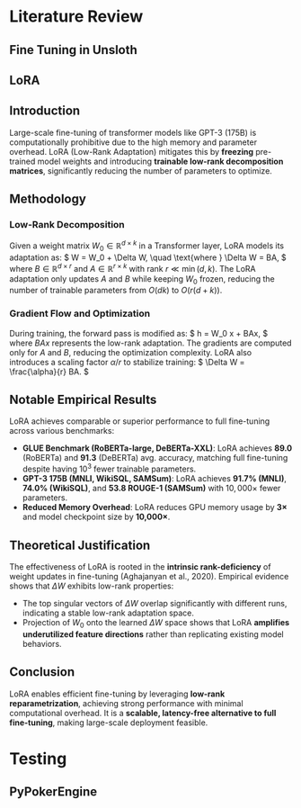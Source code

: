 # Literature Review

## Fine Tuning in Unsloth

## LoRA

## Introduction
Large-scale fine-tuning of transformer models like GPT-3 (175B) is computationally prohibitive due to the high memory and parameter overhead. LoRA (Low-Rank Adaptation) mitigates this by **freezing** pre-trained model weights and introducing **trainable low-rank decomposition matrices**, significantly reducing the number of parameters to optimize.

## Methodology
### Low-Rank Decomposition
Given a weight matrix $W_0 \in \mathbb{R}^{d \times k}$ in a Transformer layer, LoRA models its adaptation as:
$
W = W_0 + \Delta W, \quad \text{where } \Delta W = BA,
$
where $B \in \mathbb{R}^{d \times r}$ and $A \in \mathbb{R}^{r \times k}$ with rank $r \ll \min(d, k)$. The LoRA adaptation only updates $A$ and $B$ while keeping $W_0$ frozen, reducing the number of trainable parameters from $O(dk)$ to $O(r(d+k))$.

### Gradient Flow and Optimization
During training, the forward pass is modified as:
$
h = W_0 x + BAx,
$
where $BAx$ represents the low-rank adaptation. The gradients are computed only for $A$ and $B$, reducing the optimization complexity. LoRA also introduces a scaling factor $\alpha/r$ to stabilize training:
$
\Delta W = \frac{\alpha}{r} BA.
$

## Notable Empirical Results
LoRA achieves comparable or superior performance to full fine-tuning across various benchmarks:
- **GLUE Benchmark (RoBERTa-large, DeBERTa-XXL)**: LoRA achieves **89.0** (RoBERTa) and **91.3** (DeBERTa) avg. accuracy, matching full fine-tuning despite having $10^3$ fewer trainable parameters.
- **GPT-3 175B (MNLI, WikiSQL, SAMSum)**: LoRA achieves **91.7% (MNLI)**, **74.0% (WikiSQL)**, and **53.8 ROUGE-1 (SAMSum)** with $10,000\times$ fewer parameters.
- **Reduced Memory Overhead**: LoRA reduces GPU memory usage by **3×** and model checkpoint size by **10,000×**.

## Theoretical Justification
The effectiveness of LoRA is rooted in the **intrinsic rank-deficiency** of weight updates in fine-tuning (Aghajanyan et al., 2020). Empirical evidence shows that $\Delta W$ exhibits low-rank properties:
- The top singular vectors of $\Delta W$ overlap significantly with different runs, indicating a stable low-rank adaptation space.
- Projection of $W_0$ onto the learned $\Delta W$ space shows that LoRA **amplifies underutilized feature directions** rather than replicating existing model behaviors.

## Conclusion
LoRA enables efficient fine-tuning by leveraging **low-rank reparametrization**, achieving strong performance with minimal computational overhead. It is a **scalable, latency-free alternative to full fine-tuning**, making large-scale deployment feasible.



# Testing
## PyPokerEngine
